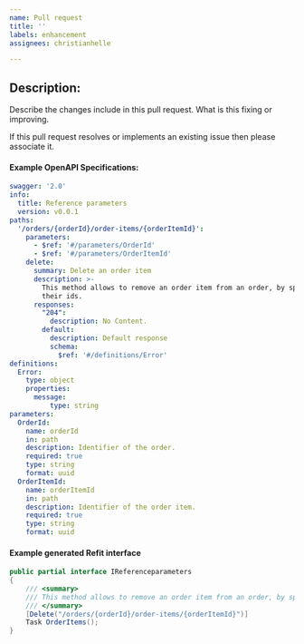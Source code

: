 ```yaml
---
name: Pull request
title: ''
labels: enhancement
assignees: christianhelle

---
```


## Description:

Describe the changes include in this pull request. What is this fixing or improving.

If this pull request resolves or implements an existing issue then please associate it.

#### Example OpenAPI Specifications:
```yaml
swagger: '2.0'
info:
  title: Reference parameters
  version: v0.0.1
paths:
  '/orders/{orderId}/order-items/{orderItemId}':
    parameters:
      - $ref: '#/parameters/OrderId'
      - $ref: '#/parameters/OrderItemId'
    delete:
      summary: Delete an order item
      description: >-
        This method allows to remove an order item from an order, by specifying
        their ids.
      responses:
        "204":
          description: No Content.
        default:
          description: Default response
          schema:
            $ref: '#/definitions/Error'
definitions:
  Error:
    type: object
    properties:
      message:
          type: string
parameters:
  OrderId:
    name: orderId
    in: path
    description: Identifier of the order.
    required: true
    type: string
    format: uuid
  OrderItemId:
    name: orderItemId
    in: path
    description: Identifier of the order item.
    required: true
    type: string
    format: uuid
```

#### Example generated Refit interface
```cs
public partial interface IReferenceparameters
{
	/// <summary>
	/// This method allows to remove an order item from an order, by specifying their ids.
	/// </summary>
	[Delete("/orders/{orderId}/order-items/{orderItemId}")]
	Task OrderItems();
}
```
